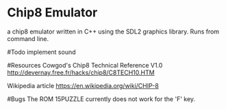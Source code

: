 # Chip8 Emulator
a chip8 emulator written in C++ using the SDL2 graphics library.
Runs from command line.

#Todo
implement sound

#Resources
Cowgod's Chip8 Technical Reference V1.0 http://devernay.free.fr/hacks/chip8/C8TECH10.HTM</br>

Wikipedia article https://en.wikipedia.org/wiki/CHIP-8

#Bugs
The ROM 15PUZZLE currently does not work for the 'F' key.
